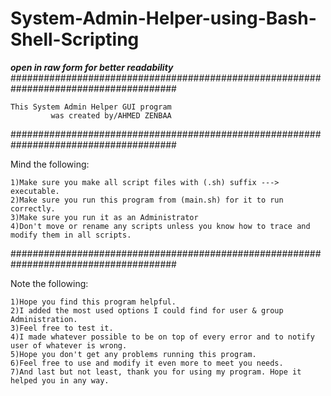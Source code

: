 # System-Admin-Helper-using-Bash-Shell-Scripting
***open in raw form for better readability***
######################################################################################

	This System Admin Helper GUI program
     	     was created by/AHMED ZENBAA

######################################################################################

Mind the following:

	1)Make sure you make all script files with (.sh) suffix ---> executable.
	2)Make sure you run this program from (main.sh) for it to run correctly.
	3)Make sure you run it as an Administrator
	4)Don't move or rename any scripts unless you know how to trace and modify them in all scripts.

######################################################################################

Note the following:

	1)Hope you find this program helpful.
	2)I added the most used options I could find for user & group Administration.
	3)Feel free to test it.
	4)I made whatever possible to be on top of every error and to notify user of whatever is wrong.
	5)Hope you don't get any problems running this program.
	6)Feel free to use and modify it even more to meet you needs.
	7)And last but not least, thank you for using my program. Hope it helped you in any way.
